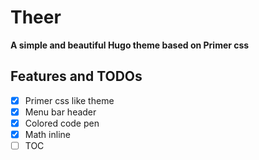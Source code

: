 # Theer

**A simple and beautiful Hugo theme based on Primer css**

## Features and TODOs
- [x] Primer css like theme
- [x] Menu bar header
- [x] Colored code pen
- [x] Math inline
- [ ] TOC
